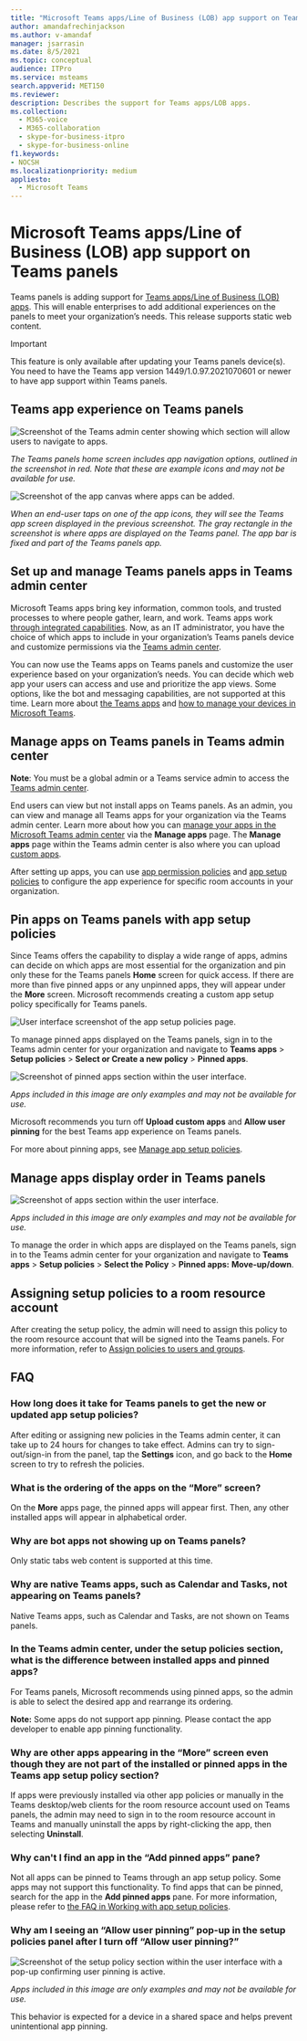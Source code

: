 ```yaml
---
title: "Microsoft Teams apps/Line of Business (LOB) app support on Teams panels"
author: amandafrechinjackson
ms.author: v-amandaf
manager: jsarrasin
ms.date: 8/5/2021
ms.topic: conceptual
audience: ITPro
ms.service: msteams
search.appverid: MET150 
ms.reviewer: 
description: Describes the support for Teams apps/LOB apps.
ms.collection: 
  - M365-voice
  - M365-collaboration
  - skype-for-business-itpro
  - skype-for-business-online
f1.keywords:
- NOCSH
ms.localizationpriority: medium
appliesto: 
  - Microsoft Teams
---
```

# Microsoft Teams apps/Line of Business (LOB) app support on Teams panels

Teams panels is adding support for [Teams apps/Line of Business (LOB) apps](/microsoftteams/platform/overview). This will enable enterprises to add additional experiences on the panels to meet your organization’s needs. This release supports static web content.

> [!IMPORTANT]
> This feature is only available after updating your Teams panels device(s). You need to have the Teams app version 1449/1.0.97.2021070601 or newer to have app support within Teams panels.

## Teams app experience on Teams panels

![Screenshot of the Teams admin center showing which section will allow users to navigate to apps.](media/tac1update.png) 

*The Teams panels home screen includes app navigation options, outlined in the screenshot in red. Note that these are example icons and may not be available for use.*

![Screenshot of the app canvas where apps can be added.](media/appscreen.png)

*When an end-user taps on one of the app icons, they will see the Teams app screen displayed in the previous screenshot. The gray rectangle in the screenshot is where apps are displayed on the Teams panel. The app bar is fixed and part of the Teams panels app.*

## Set up and manage Teams panels apps in Teams admin center 

Microsoft Teams apps bring key information, common tools, and trusted processes to where people gather, learn, and work. Teams apps work [through integrated capabilities](/microsoftteams/platform/concepts/capabilities-overview). Now, as an IT administrator, you have the choice of which apps to include in your organization’s Teams panels device and customize permissions via the [Teams admin center](https://admin.teams.microsoft.com/).

You can now use the Teams apps on Teams panels and customize the user experience based on your organization’s needs. You can decide which web app your users can access and use and prioritize the app views. Some options, like the bot and messaging capabilities, are not supported at this time. Learn more about [the Teams apps](/microsoftteams/platform/overview) and [how to manage your devices in Microsoft Teams](/microsoftteams/devices/device-management).

## Manage apps on Teams panels in Teams admin center

**Note**: You must be a global admin or a Teams service admin to access the [Teams admin center](https://admin.teams.microsoft.com/).

End users can view but not install apps on Teams panels. As an admin, you can view and manage all Teams apps for your organization via the Teams admin center. Learn more about how you can [manage your apps in the Microsoft Teams admin center](/microsoftteams/manage-apps) via the **Manage apps** page. The **Manage apps** page within the Teams admin center is also where you can upload [custom apps](/microsoftteams/manage-apps#publish-a-custom-app-to-your-organizations-app-store).

After setting up apps, you can use [app permission policies](/microsoftteams/teams-app-permission-policies) and [app setup policies](/microsoftteams/teams-app-setup-policies) to configure the app experience for specific room accounts in your organization.

## Pin apps on Teams panels with app setup policies

Since Teams offers the capability to display a wide range of apps, admins can decide on which apps are most essential for the organization and pin only these for the Teams panels **Home** screen for quick access. If there are more than five pinned apps or any unpinned apps, they will appear under the **More** screen. Microsoft recommends creating a custom app setup policy specifically for Teams panels.

![User interface screenshot of the app setup policies page.](media/appsetup1.png) 

To manage pinned apps displayed on the Teams panels, sign in to the Teams admin center for your organization and navigate to **Teams apps** \> **Setup policies** \> **Select or Create a new policy** \> **Pinned apps**.

![Screenshot of pinned apps section within the user interface.](media/appsetup2.png) 

*Apps included in this image are only examples and may not be available for use.*

Microsoft recommends you turn off **Upload custom apps** and **Allow user pinning** for the best Teams app experience on Teams panels.

For more about pinning apps, see [Manage app setup policies](/microsoftteams/teams-app-setup-policies).

## Manage apps display order in Teams panels 

![Screenshot of apps section within the user interface.](media/appsetup3.png)

*Apps included in this image are only examples and may not be available for use.*

To manage the order in which apps are displayed on the Teams panels, sign in to the Teams admin center for your organization and navigate to **Teams apps** \> **Setup policies** \> **Select the Policy** \> **Pinned apps:** **Move-up/down**.

## Assigning setup policies to a room resource account

After creating the setup policy, the admin will need to assign this policy to the room resource account that will be signed into the Teams panels. For more information, refer to [Assign policies to users and groups](/microsoftteams/assign-policies-users-and-groups).

## FAQ

### How long does it take for Teams panels to get the new or updated app setup policies?

After editing or assigning new policies in the Teams admin center, it can take up to 24 hours for changes to take effect. Admins can try to sign-out/sign-in from the panel, tap the **Settings** icon, and go back to the **Home** screen to try to refresh the policies.

### What is the ordering of the apps on the “More” screen?

On the **More** apps page, the pinned apps will appear first. Then, any other installed apps will appear in alphabetical order.

### Why are bot apps not showing up on Teams panels?

Only static tabs web content is supported at this time.

### Why are native Teams apps, such as Calendar and Tasks, not appearing on Teams panels?

Native Teams apps, such as Calendar and Tasks, are not shown on Teams panels.

### In the Teams admin center, under the setup policies section, what is the difference between installed apps and pinned apps?

For Teams panels, Microsoft recommends using pinned apps, so the admin is able to select the desired app and rearrange its ordering.

**Note:** Some apps do not support app pinning. Please contact the app developer to enable app pinning functionality.

### Why are other apps appearing in the “More” screen even though they are not part of the installed or pinned apps in the Teams app setup policy section?

If apps were previously installed via other app policies or manually in the Teams desktop/web clients for the room resource account used on Teams panels, the admin may need to sign in to the room resource account in Teams and manually uninstall the apps by right-clicking the app, then selecting **Uninstall**.

### Why can't I find an app in the “Add pinned apps” pane?

Not all apps can be pinned to Teams through an app setup policy. Some apps may not support this functionality. To find apps that can be pinned, search for the app in the **Add pinned apps** pane. For more information, please refer to [the FAQ in Working with app setup policies](/microsoftteams/teams-app-setup-policies#why-cant-i-find-an-app-in-the-add-pinned-apps-pane).

### Why am I seeing an “Allow user pinning” pop-up in the setup policies panel after I turn off “Allow user pinning?”

![Screenshot of the setup policy section within the user interface with a pop-up confirming user pinning is active.](media/appsetup4.png)

*Apps included in this image are only examples and may not be available for use.* 

This behavior is expected for a device in a shared space and helps prevent unintentional app pinning.
